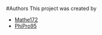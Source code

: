 #Authors
This project was created by
* [Mathe172](https://github.com/Mathe172)
* [PhiPro95](https://github.com/PhiPro95)
